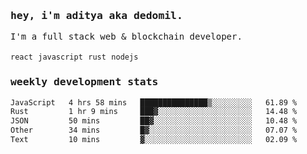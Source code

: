 <samp>
    <h3>hey, i'm aditya aka dedomil.</h3>
    I'm a full stack web & blockchain developer. 
    <br />
    <br />
    <code>react</code> <code>javascript</code> <code>rust</code> <code>nodejs</code>
    <h3>weekly development stats</h3>
    <!--START_SECTION:waka-->

```txt
JavaScript   4 hrs 58 mins   ███████████████▒░░░░░░░░░   61.89 %
Rust         1 hr 9 mins     ███▓░░░░░░░░░░░░░░░░░░░░░   14.48 %
JSON         50 mins         ██▓░░░░░░░░░░░░░░░░░░░░░░   10.48 %
Other        34 mins         █▓░░░░░░░░░░░░░░░░░░░░░░░   07.07 %
Text         10 mins         ▓░░░░░░░░░░░░░░░░░░░░░░░░   02.09 %
```

<!--END_SECTION:waka-->
</samp>
